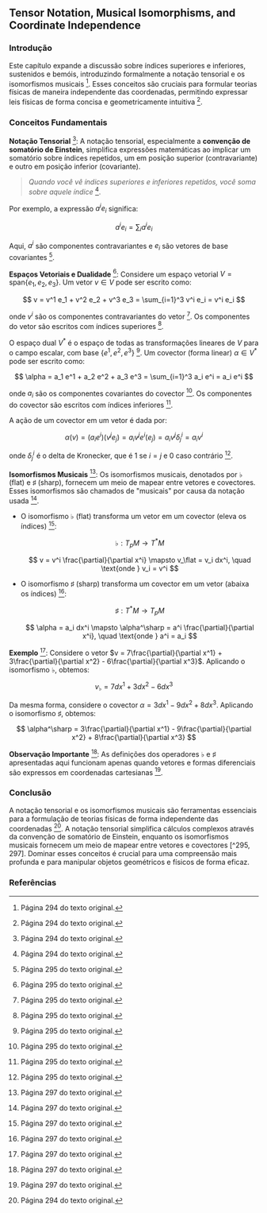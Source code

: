 ## Tensor Notation, Musical Isomorphisms, and Coordinate Independence

### Introdução
Este capítulo expande a discussão sobre índices superiores e inferiores, sustenidos e bemóis, introduzindo formalmente a notação tensorial e os isomorfismos musicais [^294]. Esses conceitos são cruciais para formular teorias físicas de maneira independente das coordenadas, permitindo expressar leis físicas de forma concisa e geometricamente intuitiva [^294].

### Conceitos Fundamentais

**Notação Tensorial** [^294]:
A notação tensorial, especialmente a **convenção de somatório de Einstein**, simplifica expressões matemáticas ao implicar um somatório sobre índices repetidos, um em posição superior (contravariante) e outro em posição inferior (covariante).

> *Quando você vê índices superiores e inferiores repetidos, você soma sobre aquele índice* [^294].

Por exemplo, a expressão $a^i e_i$ significa:

$$ a^i e_i = \sum_i a^i e_i $$

Aqui, $a^i$ são componentes contravariantes e $e_i$ são vetores de base covariantes [^295].

**Espaços Vetoriais e Dualidade** [^295]:
Considere um espaço vetorial $V = \text{span}\{e_1, e_2, e_3\}$. Um vetor $v \in V$ pode ser escrito como:

$$ v = v^1 e_1 + v^2 e_2 + v^3 e_3 = \sum_{i=1}^3 v^i e_i = v^i e_i $$

onde $v^i$ são os componentes contravariantes do vetor [^295]. Os componentes do vetor são escritos com índices superiores [^295].

O espaço dual $V^*$ é o espaço de todas as transformações lineares de $V$ para o campo escalar, com base $\{e^1, e^2, e^3\}$ [^295]. Um covector (forma linear) $\alpha \in V^*$ pode ser escrito como:

$$ \alpha = a_1 e^1 + a_2 e^2 + a_3 e^3 = \sum_{i=1}^3 a_i e^i = a_i e^i $$

onde $a_i$ são os componentes covariantes do covector [^295]. Os componentes do covector são escritos com índices inferiores [^295].

A ação de um covector em um vetor é dada por:

$$ \alpha(v) = (a_i e^i)(v^j e_j) = a_i v^j e^i(e_j) = a_i v^j \delta^i_j = a_i v^i $$

onde $\delta^i_j$ é o delta de Kronecker, que é 1 se $i = j$ e 0 caso contrário [^295].

**Isomorfismos Musicais** [^297]:
Os isomorfismos musicais, denotados por $\flat$ (flat) e $\sharp$ (sharp), fornecem um meio de mapear entre vetores e covectores. Esses isomorfismos são chamados de "musicais" por causa da notação usada [^297].

*   O isomorfismo $\flat$ (flat) transforma um vetor em um covector (eleva os índices) [^297]:

    $$ \flat: T_p M \rightarrow T^* M $$

    $$ v = v^i \frac{\partial}{\partial x^i} \mapsto v_\flat = v_i dx^i, \quad \text{onde } v_i = v^i $$

*   O isomorfismo $\sharp$ (sharp) transforma um covector em um vetor (abaixa os índices) [^297]:

    $$ \sharp: T^* M \rightarrow T_p M $$

    $$ \alpha = a_i dx^i \mapsto \alpha^\sharp = a^i \frac{\partial}{\partial x^i}, \quad \text{onde } a^i = a_i $$

**Exemplo** [^297]:
Considere o vetor $v = 7\frac{\partial}{\partial x^1} + 3\frac{\partial}{\partial x^2} - 6\frac{\partial}{\partial x^3}$. Aplicando o isomorfismo $\flat$, obtemos:

$$ v_\flat = 7dx^1 + 3dx^2 - 6dx^3 $$

Da mesma forma, considere o covector $\alpha = 3dx^1 - 9dx^2 + 8dx^3$. Aplicando o isomorfismo $\sharp$, obtemos:

$$ \alpha^\sharp = 3\frac{\partial}{\partial x^1} - 9\frac{\partial}{\partial x^2} + 8\frac{\partial}{\partial x^3} $$

**Observação Importante** [^297]:
As definições dos operadores $\flat$ e $\sharp$ apresentadas aqui funcionam apenas quando vetores e formas diferenciais são expressos em coordenadas cartesianas [^297].

### Conclusão

A notação tensorial e os isomorfismos musicais são ferramentas essenciais para a formulação de teorias físicas de forma independente das coordenadas [^294]. A notação tensorial simplifica cálculos complexos através da convenção de somatório de Einstein, enquanto os isomorfismos musicais fornecem um meio de mapear entre vetores e covectores [^295, 297]. Dominar esses conceitos é crucial para uma compreensão mais profunda e para manipular objetos geométricos e físicos de forma eficaz.

### Referências
[^294]: Página 294 do texto original.
[^295]: Página 295 do texto original.
[^297]: Página 297 do texto original.
<!-- END -->